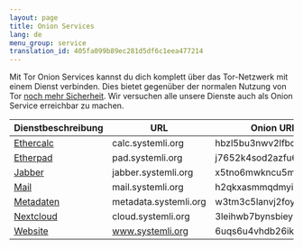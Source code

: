 ```yaml
---
layout: page
title: Onion Services
lang: de
menu_group: service
translation_id: 405fa099b89ec281d5df6c1eea477214
---
```


Mit Tor Onion Services kannst du dich komplett über das Tor-Netzwerk mit einem Dienst
verbinden. Dies bietet gegenüber der normalen Nutzung von Tor
[noch mehr Sicherheit](https://www.torproject.org/docs/onion-services).
Wir versuchen alle unsere Dienste auch als Onion Service erreichbar zu machen.

| Dienstbeschreibung    | URL                   | Onion URL
|----------------------|-----------------------|-------------------------
|[Ethercalc](../ethercalc.html)  | calc.systemli.org     | hbzl5bu3nwv2lfbd.onion
|[Etherpad](../etherpad.html)    | pad.systemli.org      | j7652k4sod2azfu6.onion
|[Jabber](../jabber.html)        | jabber.systemli.org   | x5tno6mwkncu5m3h.onion
|[Mail](../mail.html)            | mail.systemli.org     | h2qkxasmmqdmyiov.onion
|[Metadaten](../metadata.html)   | metadata.systemli.org | w3tm3c5lanvj2foy.onion
|[Nextcloud](../cloud.html)      | cloud.systemli.org    | 3leihwb7bynsbiey.onion
|[Website](../..)                | www.systemli.org      | 6uqs6u4vhdb26iks.onion
